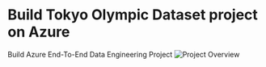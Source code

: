 # Build Tokyo Olympic Dataset project on Azure
Build Azure End-To-End Data Engineering Project
![Project Overview](https://dezyre.gumlet.io/images/blog/azure-databricks/Azure_Databricks.png?w=576&dpr=1.3)
